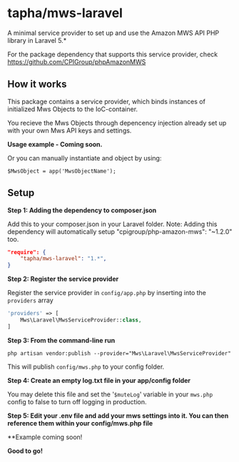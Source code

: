 # tapha/mws-laravel
A minimal service provider to set up and use the Amazon MWS API PHP library in Laravel 5.*

For the package dependency that supports this service provider, check https://github.com/CPIGroup/phpAmazonMWS


## How it works
This package contains a service provider, which binds instances of initialized Mws Objects to the IoC-container.

You recieve the Mws Objects through depencency injection already set up with your own Mws API keys and settings.


**Usage example - Coming soon.**


Or you can manually instantiate and object by using:

```$MwsObject = app('MwsObjectName');```


## Setup
**Step 1: Adding the dependency to composer.json**

Add this to your composer.json in your Laravel folder.
Note: Adding this dependency will automatically setup "cpigroup/php-amazon-mws": "~1.2.0" too.

```json
"require": {
    "tapha/mws-laravel": "1.*",
}
```

**Step 2: Register the service provider**

Register the service provider in ```config/app.php``` by inserting into the ```providers``` array

```php
'providers' => [
	Mws\Laravel\MwsServiceProvider::class,
]
```

**Step 3: From the command-line run**

```
php artisan vendor:publish --provider="Mws\Laravel\MwsServiceProvider"
```

This will publish ```config/mws.php``` to your config folder.

**Step 4: Create an empty log.txt file in your app/config folder**

You may delete this file and set the '```$muteLog```' variable in your ```mws.php``` config to false to turn off logging in production.

**Step 5: Edit your .env file and add your mws settings into it. You can then reference them within your config/mws.php file**

**Example coming soon!

**Good to go!**
